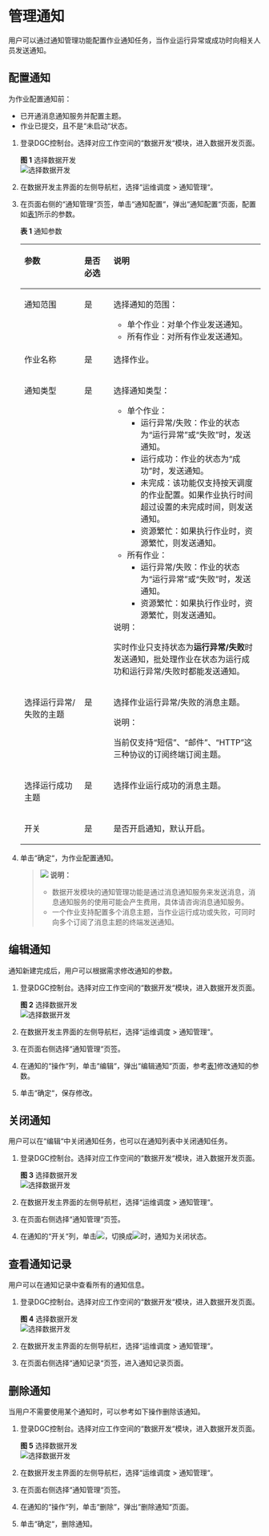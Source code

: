 # 管理通知<a name="dgc_01_0514"></a>

用户可以通过通知管理功能配置作业通知任务，当作业运行异常或成功时向相关人员发送通知。

## 配置通知<a name="zh-cn_topic_0114591806_section6973441876"></a>

为作业配置通知前：

-   已开通消息通知服务并配置主题。
-   作业已提交，且不是“未启动“状态。

1.  登录DGC控制台。选择对应工作空间的“数据开发“模块，进入数据开发页面。

    **图 1**  选择数据开发<a name="dgc_01_0423_fig746051541519"></a>  
    ![](figures/选择数据开发.png "选择数据开发")

2.  在数据开发主界面的左侧导航栏，选择“运维调度  \>  通知管理“。
3.  在页面右侧的“通知管理“页签，单击“通知配置“，弹出“通知配置“页面，配置如[表1](#zh-cn_topic_0114591806_table63861718143217)所示的参数。

    **表 1**  通知参数

    <a name="zh-cn_topic_0114591806_table63861718143217"></a>
    <table><thead align="left"><tr id="zh-cn_topic_0114591806_row338615185328"><th class="cellrowborder" valign="top" width="25%" id="mcps1.2.4.1.1"><p id="zh-cn_topic_0114591806_p1438661819329"><a name="zh-cn_topic_0114591806_p1438661819329"></a><a name="zh-cn_topic_0114591806_p1438661819329"></a>参数</p>
    </th>
    <th class="cellrowborder" valign="top" width="12.11%" id="mcps1.2.4.1.2"><p id="zh-cn_topic_0114591806_p51361419341"><a name="zh-cn_topic_0114591806_p51361419341"></a><a name="zh-cn_topic_0114591806_p51361419341"></a>是否必选</p>
    </th>
    <th class="cellrowborder" valign="top" width="62.89%" id="mcps1.2.4.1.3"><p id="zh-cn_topic_0114591806_p13861118153215"><a name="zh-cn_topic_0114591806_p13861118153215"></a><a name="zh-cn_topic_0114591806_p13861118153215"></a>说明</p>
    </th>
    </tr>
    </thead>
    <tbody><tr id="row20610113917414"><td class="cellrowborder" valign="top" width="25%" headers="mcps1.2.4.1.1 "><p id="p14610143910418"><a name="p14610143910418"></a><a name="p14610143910418"></a>通知范围</p>
    </td>
    <td class="cellrowborder" valign="top" width="12.11%" headers="mcps1.2.4.1.2 "><p id="p961013912413"><a name="p961013912413"></a><a name="p961013912413"></a>是</p>
    </td>
    <td class="cellrowborder" valign="top" width="62.89%" headers="mcps1.2.4.1.3 "><p id="p12610193913418"><a name="p12610193913418"></a><a name="p12610193913418"></a>选择通知的范围：</p>
    <a name="ul1786017292443"></a><a name="ul1786017292443"></a><ul id="ul1786017292443"><li>单个作业：对单个作业发送通知。</li><li>所有作业：对所有作业发送通知。</li></ul>
    </td>
    </tr>
    <tr id="zh-cn_topic_0114591806_row1338613183323"><td class="cellrowborder" valign="top" width="25%" headers="mcps1.2.4.1.1 "><p id="zh-cn_topic_0114591806_p7386141815328"><a name="zh-cn_topic_0114591806_p7386141815328"></a><a name="zh-cn_topic_0114591806_p7386141815328"></a>作业名称</p>
    </td>
    <td class="cellrowborder" valign="top" width="12.11%" headers="mcps1.2.4.1.2 "><p id="zh-cn_topic_0114591806_p141361110341"><a name="zh-cn_topic_0114591806_p141361110341"></a><a name="zh-cn_topic_0114591806_p141361110341"></a>是</p>
    </td>
    <td class="cellrowborder" valign="top" width="62.89%" headers="mcps1.2.4.1.3 "><p id="zh-cn_topic_0114591806_p13861818193210"><a name="zh-cn_topic_0114591806_p13861818193210"></a><a name="zh-cn_topic_0114591806_p13861818193210"></a>选择<span id="zh-cn_topic_0114591806_text185427125333"><a name="zh-cn_topic_0114591806_text185427125333"></a><a name="zh-cn_topic_0114591806_text185427125333"></a>作业</span>。</p>
    </td>
    </tr>
    <tr id="zh-cn_topic_0114591806_row13386618133215"><td class="cellrowborder" valign="top" width="25%" headers="mcps1.2.4.1.1 "><p id="zh-cn_topic_0114591806_p17386201818323"><a name="zh-cn_topic_0114591806_p17386201818323"></a><a name="zh-cn_topic_0114591806_p17386201818323"></a>通知类型</p>
    </td>
    <td class="cellrowborder" valign="top" width="12.11%" headers="mcps1.2.4.1.2 "><p id="zh-cn_topic_0114591806_p111361133413"><a name="zh-cn_topic_0114591806_p111361133413"></a><a name="zh-cn_topic_0114591806_p111361133413"></a>是</p>
    </td>
    <td class="cellrowborder" valign="top" width="62.89%" headers="mcps1.2.4.1.3 "><p id="zh-cn_topic_0114591806_p3386171803214"><a name="zh-cn_topic_0114591806_p3386171803214"></a><a name="zh-cn_topic_0114591806_p3386171803214"></a>选择通知类型：</p>
    <a name="zh-cn_topic_0114591806_ul17865734154317"></a><a name="zh-cn_topic_0114591806_ul17865734154317"></a><ul id="zh-cn_topic_0114591806_ul17865734154317"><li>单个作业：<a name="ul147104578719"></a><a name="ul147104578719"></a><ul id="ul147104578719"><li>运行异常/失败：<span id="zh-cn_topic_0114591806_text848516184615"><a name="zh-cn_topic_0114591806_text848516184615"></a><a name="zh-cn_topic_0114591806_text848516184615"></a>作业</span>的状态为<span class="parmvalue" id="zh-cn_topic_0114591806_parmvalue4703194674620"><a name="zh-cn_topic_0114591806_parmvalue4703194674620"></a><a name="zh-cn_topic_0114591806_parmvalue4703194674620"></a>“运行异常”</span>或<span class="parmvalue" id="zh-cn_topic_0114591806_parmvalue1662519239128"><a name="zh-cn_topic_0114591806_parmvalue1662519239128"></a><a name="zh-cn_topic_0114591806_parmvalue1662519239128"></a>“失败”</span>时，发送通知。</li><li>运行成功：<span id="zh-cn_topic_0114591806_text15951027154717"><a name="zh-cn_topic_0114591806_text15951027154717"></a><a name="zh-cn_topic_0114591806_text15951027154717"></a>作业</span>的状态为<span class="parmvalue" id="zh-cn_topic_0114591806_parmvalue119517279471"><a name="zh-cn_topic_0114591806_parmvalue119517279471"></a><a name="zh-cn_topic_0114591806_parmvalue119517279471"></a>“成功”</span>时，发送通知。</li><li>未完成：该功能仅支持按天调度的作业配置。如果作业执行时间超过设置的未完成时间，则发送通知。</li><li>资源繁忙：如果执行作业时，资源繁忙，则发送通知。</li></ul>
    </li><li>所有作业：<a name="ul241819195130"></a><a name="ul241819195130"></a><ul id="ul241819195130"><li>运行异常/失败：<span id="text20885155611129"><a name="text20885155611129"></a><a name="text20885155611129"></a>作业</span>的状态为<span class="parmvalue" id="parmvalue15885456121218"><a name="parmvalue15885456121218"></a><a name="parmvalue15885456121218"></a>“运行异常”</span>或<span class="parmvalue" id="parmvalue17885145612122"><a name="parmvalue17885145612122"></a><a name="parmvalue17885145612122"></a>“失败”</span>时，发送通知。</li><li>资源繁忙：如果执行作业时，资源繁忙，则发送通知。</li></ul>
    </li></ul>
    <div class="note" id="zh-cn_topic_0114591806_note6960162313435"><a name="zh-cn_topic_0114591806_note6960162313435"></a><a name="zh-cn_topic_0114591806_note6960162313435"></a><span class="notetitle"> 说明： </span><div class="notebody"><p id="zh-cn_topic_0114591806_p199601323194319"><a name="zh-cn_topic_0114591806_p199601323194319"></a><a name="zh-cn_topic_0114591806_p199601323194319"></a>实时作业只支持状态为<strong id="zh-cn_topic_0114591806_b4331720204612"><a name="zh-cn_topic_0114591806_b4331720204612"></a><a name="zh-cn_topic_0114591806_b4331720204612"></a>运行异常/失败</strong>时发送通知，批处理作业在状态为运行成功和运行异常/失败时都能发送通知。</p>
    </div></div>
    </td>
    </tr>
    <tr id="zh-cn_topic_0114591806_row1538621813218"><td class="cellrowborder" valign="top" width="25%" headers="mcps1.2.4.1.1 "><p id="zh-cn_topic_0114591806_p338671813219"><a name="zh-cn_topic_0114591806_p338671813219"></a><a name="zh-cn_topic_0114591806_p338671813219"></a>选择运行异常/失败的主题</p>
    </td>
    <td class="cellrowborder" valign="top" width="12.11%" headers="mcps1.2.4.1.2 "><p id="zh-cn_topic_0114591806_p713617117347"><a name="zh-cn_topic_0114591806_p713617117347"></a><a name="zh-cn_topic_0114591806_p713617117347"></a>是</p>
    </td>
    <td class="cellrowborder" valign="top" width="62.89%" headers="mcps1.2.4.1.3 "><p id="zh-cn_topic_0114591806_p338618182323"><a name="zh-cn_topic_0114591806_p338618182323"></a><a name="zh-cn_topic_0114591806_p338618182323"></a>选择作业运行异常/失败的消息主题。</p>
    <div class="note" id="note9459242463"><a name="note9459242463"></a><a name="note9459242463"></a><span class="notetitle"> 说明： </span><div class="notebody"><p id="p17497144754717"><a name="p17497144754717"></a><a name="p17497144754717"></a>当前仅支持“短信”、“邮件”、“HTTP”这三种协议的订阅终端订阅主题。</p>
    </div></div>
    </td>
    </tr>
    <tr id="zh-cn_topic_0114591806_row120713401458"><td class="cellrowborder" valign="top" width="25%" headers="mcps1.2.4.1.1 "><p id="zh-cn_topic_0114591806_p162071240154515"><a name="zh-cn_topic_0114591806_p162071240154515"></a><a name="zh-cn_topic_0114591806_p162071240154515"></a>选择运行成功主题</p>
    </td>
    <td class="cellrowborder" valign="top" width="12.11%" headers="mcps1.2.4.1.2 "><p id="zh-cn_topic_0114591806_p1720754044517"><a name="zh-cn_topic_0114591806_p1720754044517"></a><a name="zh-cn_topic_0114591806_p1720754044517"></a>是</p>
    </td>
    <td class="cellrowborder" valign="top" width="62.89%" headers="mcps1.2.4.1.3 "><p id="zh-cn_topic_0114591806_p14207164034514"><a name="zh-cn_topic_0114591806_p14207164034514"></a><a name="zh-cn_topic_0114591806_p14207164034514"></a>选择作业运行成功的消息主题。</p>
    </td>
    </tr>
    <tr id="zh-cn_topic_0114591806_row038611181329"><td class="cellrowborder" valign="top" width="25%" headers="mcps1.2.4.1.1 "><p id="zh-cn_topic_0114591806_p2386818193211"><a name="zh-cn_topic_0114591806_p2386818193211"></a><a name="zh-cn_topic_0114591806_p2386818193211"></a>开关</p>
    </td>
    <td class="cellrowborder" valign="top" width="12.11%" headers="mcps1.2.4.1.2 "><p id="zh-cn_topic_0114591806_p5136712347"><a name="zh-cn_topic_0114591806_p5136712347"></a><a name="zh-cn_topic_0114591806_p5136712347"></a>是</p>
    </td>
    <td class="cellrowborder" valign="top" width="62.89%" headers="mcps1.2.4.1.3 "><p id="zh-cn_topic_0114591806_p1638641873214"><a name="zh-cn_topic_0114591806_p1638641873214"></a><a name="zh-cn_topic_0114591806_p1638641873214"></a>是否开启通知，默认开启。</p>
    </td>
    </tr>
    </tbody>
    </table>

4.  单击“确定“，为作业配置通知。

    >![](public_sys-resources/icon-note.gif) **说明：** 
    >-   数据开发模块的通知管理功能是通过消息通知服务来发送消息，消息通知服务的使用可能会产生费用，具体请咨询消息通知服务。
    >-   一个作业支持配置多个消息主题，当作业运行成功或失败，可同时向多个订阅了消息主题的终端发送通知。


## 编辑通知<a name="zh-cn_topic_0114591806_section1497324117715"></a>

通知新建完成后，用户可以根据需求修改通知的参数。

1.  登录DGC控制台。选择对应工作空间的“数据开发“模块，进入数据开发页面。

    **图 2**  选择数据开发<a name="dgc_01_0423_fig746051541519_1"></a>  
    ![](figures/选择数据开发.png "选择数据开发")

2.  在数据开发主界面的左侧导航栏，选择“运维调度  \>  通知管理“。
3.  在页面右侧选择“通知管理“页签。
4.  在通知的“操作“列，单击“编辑“，弹出“编辑通知“页面，参考[表1](#zh-cn_topic_0114591806_table63861718143217)修改通知的参数。
5.  单击“确定“，保存修改。

## 关闭通知<a name="zh-cn_topic_0114591806_section697311411075"></a>

用户可以在“编辑“中关闭通知任务，也可以在通知列表中关闭通知任务。

1.  登录DGC控制台。选择对应工作空间的“数据开发“模块，进入数据开发页面。

    **图 3**  选择数据开发<a name="dgc_01_0423_fig746051541519_2"></a>  
    ![](figures/选择数据开发.png "选择数据开发")

2.  在数据开发主界面的左侧导航栏，选择“运维调度  \>  通知管理“。
3.  在页面右侧选择“通知管理“页签。
4.  在通知的“开关“列，单击![](figures/alarm_switch.png)，切换成![](figures/alarm_switch_close.png)时，通知为关闭状态。

## 查看通知记录<a name="zh-cn_topic_0114591806_section12973841274"></a>

用户可以在通知记录中查看所有的通知信息。

1.  登录DGC控制台。选择对应工作空间的“数据开发“模块，进入数据开发页面。

    **图 4**  选择数据开发<a name="dgc_01_0423_fig746051541519_3"></a>  
    ![](figures/选择数据开发.png "选择数据开发")

2.  在数据开发主界面的左侧导航栏，选择“运维调度  \>  通知管理“。
3.  在页面右侧选择“通知记录“页签，进入通知记录页面。

## 删除通知<a name="zh-cn_topic_0114591806_section129732412074"></a>

当用户不需要使用某个通知时，可以参考如下操作删除该通知。

1.  登录DGC控制台。选择对应工作空间的“数据开发“模块，进入数据开发页面。

    **图 5**  选择数据开发<a name="dgc_01_0423_fig746051541519_4"></a>  
    ![](figures/选择数据开发.png "选择数据开发")

2.  在数据开发主界面的左侧导航栏，选择“运维调度  \>  通知管理“。
3.  在页面右侧选择“通知管理“页签。
4.  在通知的“操作“列，单击“删除“，弹出“删除通知“页面。
5.  单击“确定“，删除通知。


